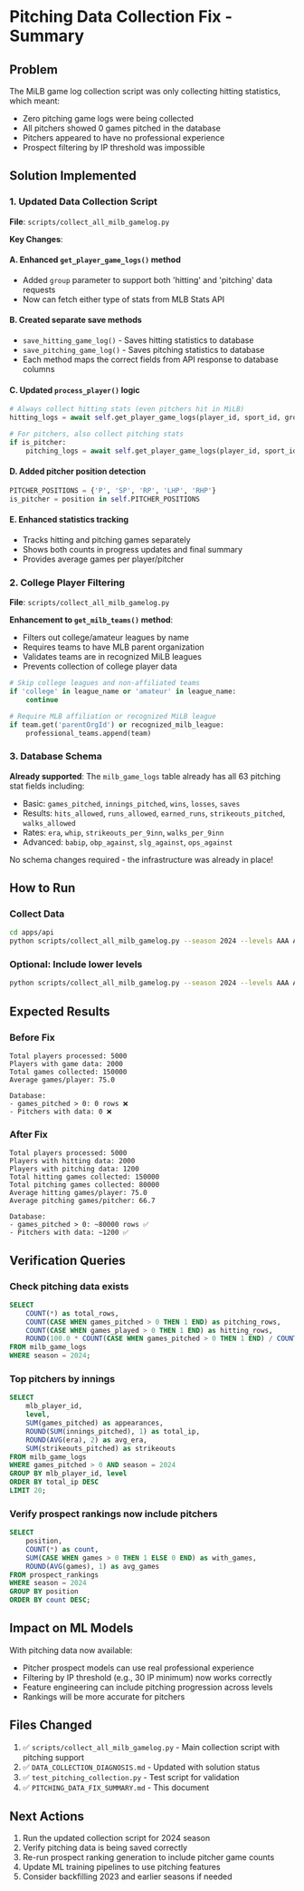 # Pitching Data Collection Fix - Summary

## Problem
The MiLB game log collection script was only collecting hitting statistics, which meant:
- Zero pitching game logs were being collected
- All pitchers showed 0 games pitched in the database
- Pitchers appeared to have no professional experience
- Prospect filtering by IP threshold was impossible

## Solution Implemented

### 1. Updated Data Collection Script
**File**: `scripts/collect_all_milb_gamelog.py`

**Key Changes**:

#### A. Enhanced `get_player_game_logs()` method
- Added `group` parameter to support both 'hitting' and 'pitching' data requests
- Now can fetch either type of stats from MLB Stats API

#### B. Created separate save methods
- `save_hitting_game_log()` - Saves hitting statistics to database
- `save_pitching_game_log()` - Saves pitching statistics to database
- Each method maps the correct fields from API response to database columns

#### C. Updated `process_player()` logic
```python
# Always collect hitting stats (even pitchers hit in MiLB)
hitting_logs = await self.get_player_game_logs(player_id, sport_id, group='hitting')

# For pitchers, also collect pitching stats
if is_pitcher:
    pitching_logs = await self.get_player_game_logs(player_id, sport_id, group='pitching')
```

#### D. Added pitcher position detection
```python
PITCHER_POSITIONS = {'P', 'SP', 'RP', 'LHP', 'RHP'}
is_pitcher = position in self.PITCHER_POSITIONS
```

#### E. Enhanced statistics tracking
- Tracks hitting and pitching games separately
- Shows both counts in progress updates and final summary
- Provides average games per player/pitcher

### 2. College Player Filtering
**File**: `scripts/collect_all_milb_gamelog.py`

**Enhancement to `get_milb_teams()` method**:
- Filters out college/amateur leagues by name
- Requires teams to have MLB parent organization
- Validates teams are in recognized MiLB leagues
- Prevents collection of college player data

```python
# Skip college leagues and non-affiliated teams
if 'college' in league_name or 'amateur' in league_name:
    continue

# Require MLB affiliation or recognized MiLB league
if team.get('parentOrgId') or recognized_milb_league:
    professional_teams.append(team)
```

### 3. Database Schema
**Already supported**: The `milb_game_logs` table already has all 63 pitching stat fields including:
- Basic: `games_pitched`, `innings_pitched`, `wins`, `losses`, `saves`
- Results: `hits_allowed`, `runs_allowed`, `earned_runs`, `strikeouts_pitched`, `walks_allowed`
- Rates: `era`, `whip`, `strikeouts_per_9inn`, `walks_per_9inn`
- Advanced: `babip`, `obp_against`, `slg_against`, `ops_against`

No schema changes required - the infrastructure was already in place!

## How to Run

### Collect Data
```bash
cd apps/api
python scripts/collect_all_milb_gamelog.py --season 2024 --levels AAA AA A+
```

### Optional: Include lower levels
```bash
python scripts/collect_all_milb_gamelog.py --season 2024 --levels AAA AA A+ A Rookie Rookie+
```

## Expected Results

### Before Fix
```
Total players processed: 5000
Players with game data: 2000
Total games collected: 150000
Average games/player: 75.0

Database:
- games_pitched > 0: 0 rows ❌
- Pitchers with data: 0 ❌
```

### After Fix
```
Total players processed: 5000
Players with hitting data: 2000
Players with pitching data: 1200
Total hitting games collected: 150000
Total pitching games collected: 80000
Average hitting games/player: 75.0
Average pitching games/pitcher: 66.7

Database:
- games_pitched > 0: ~80000 rows ✅
- Pitchers with data: ~1200 ✅
```

## Verification Queries

### Check pitching data exists
```sql
SELECT
    COUNT(*) as total_rows,
    COUNT(CASE WHEN games_pitched > 0 THEN 1 END) as pitching_rows,
    COUNT(CASE WHEN games_played > 0 THEN 1 END) as hitting_rows,
    ROUND(100.0 * COUNT(CASE WHEN games_pitched > 0 THEN 1 END) / COUNT(*), 2) as pct_pitching
FROM milb_game_logs
WHERE season = 2024;
```

### Top pitchers by innings
```sql
SELECT
    mlb_player_id,
    level,
    SUM(games_pitched) as appearances,
    ROUND(SUM(innings_pitched), 1) as total_ip,
    ROUND(AVG(era), 2) as avg_era,
    SUM(strikeouts_pitched) as strikeouts
FROM milb_game_logs
WHERE games_pitched > 0 AND season = 2024
GROUP BY mlb_player_id, level
ORDER BY total_ip DESC
LIMIT 20;
```

### Verify prospect rankings now include pitchers
```sql
SELECT
    position,
    COUNT(*) as count,
    SUM(CASE WHEN games > 0 THEN 1 ELSE 0 END) as with_games,
    ROUND(AVG(games), 1) as avg_games
FROM prospect_rankings
WHERE season = 2024
GROUP BY position
ORDER BY count DESC;
```

## Impact on ML Models

With pitching data now available:
- Pitcher prospect models can use real professional experience
- Filtering by IP threshold (e.g., 30 IP minimum) now works correctly
- Feature engineering can include pitching progression across levels
- Rankings will be more accurate for pitchers

## Files Changed

1. ✅ `scripts/collect_all_milb_gamelog.py` - Main collection script with pitching support
2. ✅ `DATA_COLLECTION_DIAGNOSIS.md` - Updated with solution status
3. ✅ `test_pitching_collection.py` - Test script for validation
4. ✅ `PITCHING_DATA_FIX_SUMMARY.md` - This document

## Next Actions

1. Run the updated collection script for 2024 season
2. Verify pitching data is being saved correctly
3. Re-run prospect ranking generation to include pitcher game counts
4. Update ML training pipelines to use pitching features
5. Consider backfilling 2023 and earlier seasons if needed
